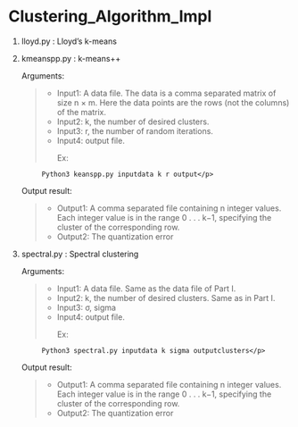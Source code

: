 # Clustering_Algorithm_Impl

1. lloyd.py : Lloyd’s k-means
2. kmeanspp.py : k-means++
	
	Arguments:
	><ul>
	><li>Input1: A data file. The data is a comma separated matrix of size n × m. Here the data points are the rows (not the columns) of the matrix.</li>
	><li>Input2: k, the number of desired clusters.</li>
	><li>Input3: r, the number of random iterations.</li>
	><li>Input4: output file.</li>
	>  <p>Ex: 
			Python3 keanspp.py inputdata k r output</p>
 	></ul>
	
	Output result:
	><ul>
	><li>Output1: A comma separated file containing n integer values. Each integer value is in the range 0 . . . k−1, specifying the cluster of the corresponding row.</li>
	><li>Output2: The quantization error</li>
 	></ul>

3. spectral.py : Spectral clustering
	
	Arguments:
	><ul>
	><li>Input1: A data file. Same as the data file of Part I.</li>
	><li>Input2: k, the number of desired clusters. Same as in Part I.</li>
	><li>Input3: σ, sigma</li>
	><li>Input4: output file.</li>
	>  <p>Ex:
			Python3 spectral.py inputdata k sigma outputclusters</p>
 	></ul>
	
	Output result:
	><ul>
	><li>Output1: A comma separated file containing n integer values. Each integer value is in the range 0 . . . k−1, specifying the cluster of the corresponding row.</li>
	><li>Output2: The quantization error</li>
 	></ul>


